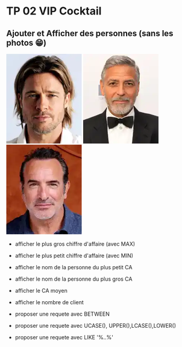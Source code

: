 # TP 02 VIP Cocktail
## Ajouter et Afficher des personnes (sans les photos :grin:)


![brad](../img/03/brad.webp)
![george](../img/03/george.webp)
![jean](../img/03/jean.webp)

- afficher le plus gros chiffre d'affaire (avec MAX)

- afficher le plus petit chiffre d'affaire (avec MIN)

- afficher le nom de la personne du plus petit CA

- afficher le nom de la personne du plus gros CA

- afficher le CA moyen

- afficher le nombre de client

- proposer une requete avec BETWEEN

- proposer une requete avec UCASE(), UPPER(),LCASE(),LOWER()

- proposer une requete avec LIKE '%..%'
